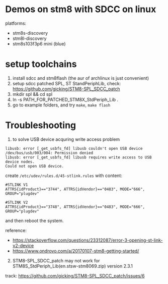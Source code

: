 Demos on stm8 with SDCC on linux
===

platforms:

* stm8s-discovery
* stm8l-discovery
* stm8s103f3p6 mini (blue)

setup toolchains
===

1. install sdcc and stm8flash (the aur of archlinux is just convenient)
2. setup sdcc patched SPL, ST StandPeriphLib, check: https://github.com/gicking/STM8-SPL_SDCC_patch
3. mkdir spl && cd spl
4. ln -s PATH_FOR_PATCHED_STM8X_StdPeriph_Lib .
5. go to example folders, and try `make`, `make flash`

Troubleshooting
===

1. to solve USB device acquring write access problem

```
libusb: error [_get_usbfs_fd] libusb couldn't open USB device /dev/bus/usb/003/004: Permission denied
libusb: error [_get_usbfs_fd] libusb requires write access to USB device nodes.
Could not open USB device.
```

create `/etc/udev/rules.d/45-stlink.rules` with content:

```
#STLINK V1
ATTRS{idProduct}=="3744", ATTRS{idVendor}=="0483", MODE="666", GROUP="plugdev"

#STLINK V2
ATTRS{idProduct}=="3748", ATTRS{idVendor}=="0483", MODE="666", GROUP="plugdev"
```

and then reboot the system.

reference:
* https://stackoverflow.com/questions/23312087/error-3-opening-st-link-v2-device
* https://www.ondrovo.com/a/20170107-stm8-getting-started/

2. STM8-SPL_SDCC_patch may not work for STM8S_StdPeriph_Lib(en.stsw-stm8069.zip) version 2.3.1

track: https://github.com/gicking/STM8-SPL_SDCC_patch/issues/6
